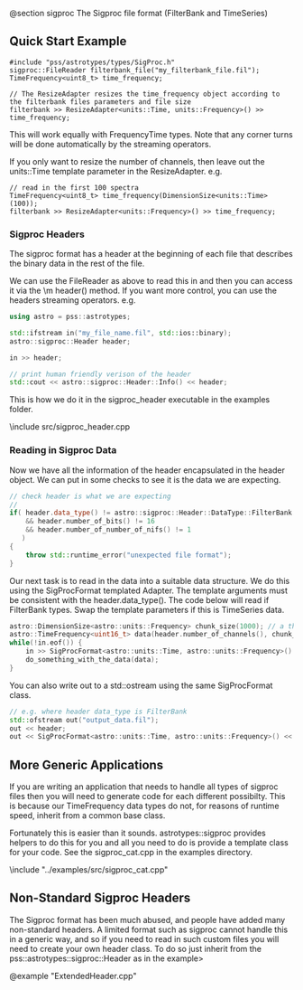 @section sigproc The Sigproc file format (FilterBank and TimeSeries)

## Quick Start Example
~~~~{.cpp}
#include "pss/astrotypes/types/SigProc.h"
sigproc::FileReader filterbank_file("my_filterbank_file.fil");
TimeFrequency<uint8_t> time_frequency;

// The ResizeAdapter resizes the time_frequency object according to the filterbank files parameters and file size
filterbank >> ResizeAdapter<units::Time, units::Frequency>() >> time_frequency;
~~~~
This will work equally with FrequencyTime types. Note that any corner turns will be done automatically by the streaming
operators.

If you only want to resize the number of channels, then leave out the units::Time template parameter in the ResizeAdapter.
e.g.
~~~~{.cpp}
// read in the first 100 spectra
TimeFrequency<uint8_t> time_frequency(DimensionSize<units::Time>(100));
filterbank >> ResizeAdapter<units::Frequency>() >> time_frequency;
~~~~

### Sigproc Headers
The sigproc format has a header at the beginning of each file that describes
the binary data in the rest of the file.

We can use the FileReader as above to read this in and then you can access it via 
the \m header() method. If you want more control, you can use the headers streaming operators.
e.g.
~~~~.cpp
using astro = pss::astrotypes;

std::ifstream in("my_file_name.fil", std::ios::binary);
astro::sigproc::Header header;

in >> header;

// print human friendly verison of the header
std::cout << astro::sigproc::Header::Info() << header;
~~~~
This is how we do it in the sigproc_header executable in the examples folder.

\include src/sigproc_header.cpp

### Reading in Sigproc Data
Now we have all the information of the header encapsulated in the header object.
We can put in some checks to see it is the data we are expecting.
~~~~.cpp
// check header is what we are expecting
// 
if( header.data_type() != astro::sigproc::Header::DataType::FilterBank // FilterBank file
    && header.number_of_bits() != 16                                   // 16 bit data
    && header.number_of_number_of_nifs() != 1                          // Stokes I only
   )
{
    throw std::runtime_error("unexpected file format");
}
~~~~

Our next task is to read in the data into a suitable data structure.
We do this using the SigProcFormat templated Adapter. The template arguments
must be consistent with the header.data_type(). 
The code below will read if FilterBank types. Swap the template parameters 
if this is TimeSeries data.

~~~~.cpp
astro::DimensionSize<astro::units::Frequency> chunk_size(1000); // a thousand samples at a time
astro::TimeFrequency<uint16_t> data(header.number_of_channels(), chunk_size);
while(!in.eof()) {
    in >> SigProcFormat<astro::units::Time, astro::units::Frequency>() >> data;
    do_something_with_the_data(data);
}
~~~~

You can also write out to a std::ostream using the same SigProcFormat class.
~~~~.cpp
// e.g. where header data_type is FilterBank
std::ofstream out("output_data.fil");
out << header;
out << SigProcFormat<astro::units::Time, astro::units::Frequency>() << data;
~~~~

## More Generic Applications
If you are writing an application that needs to handle all types of sigproc files then
you will need to generate code for each different possibilty. This is because our 
TimeFrequency data types do not, for reasons of runtime speed, inherit from a common base class.

Fortunately this is easier than it sounds. astrotypes::sigproc provides helpers to do this for you
and all you need to do is provide a template class for your code. See the sigproc_cat.cpp in the examples
directory.

\include "../examples/src/sigproc_cat.cpp"

## Non-Standard Sigproc Headers
The Sigproc format has been much abused, and people have added many non-standard headers.
A limited format such as sigproc cannot handle this in a generic way, and so if you need to
read in such custom files you will need to create your own header class.
To do so just inherit from the pss::astrotypes::sigproc::Header as in the example>

@example "ExtendedHeader.cpp"
